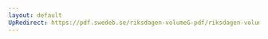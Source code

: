 ```yaml
---
layout: default
UpRedirect: https://pdf.swedeb.se/riksdagen-volumeG-pdf/riksdagen-volumeG-pdf/data/198384/reg_198384__reg_02/reg_198384__reg_02_0293.pdf
---
```

